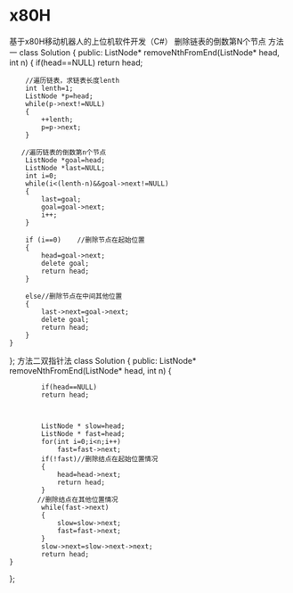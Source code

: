 # x80H
基于x80H移动机器人的上位机软件开发（C#）
删除链表的倒数第N个节点
方法一
class Solution {
public:
    ListNode* removeNthFromEnd(ListNode* head, int n) {
        if(head==NULL)
            return head;
        
        //遍历链表，求链表长度lenth
        int lenth=1;
        ListNode *p=head;
        while(p->next!=NULL)
        {
            ++lenth;
            p=p->next;
        }
        
       //遍历链表的倒数第n个节点
        ListNode *goal=head;
        ListNode *last=NULL;
        int i=0;
        while(i<(lenth-n)&&goal->next!=NULL)
        {
            last=goal;
            goal=goal->next;
            i++;
        }
              
        if (i==0)    //删除节点在起始位置
        {
            head=goal->next;
            delete goal;
            return head;
        }
      
        else//删除节点在中间其他位置
        {
            last->next=goal->next;
            delete goal;
            return head;
        }  
    }
};
方法二双指针法
class Solution {
public:
    ListNode* removeNthFromEnd(ListNode* head, int n) {
        
            if(head==NULL)
            return head;
        
    
           
            ListNode * slow=head;
            ListNode * fast=head;
            for(int i=0;i<n;i++)
                fast=fast->next;
            if(!fast)//删除结点在起始位置情况
            {
                head=head->next;
                return head;
            }
           //删除结点在其他位置情况
            while(fast->next)
            {
                slow=slow->next;
                fast=fast->next;
            }
            slow->next=slow->next->next;
            return head;
    }
};
